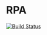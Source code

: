 # RPA

[![Build Status](https://github.com/Anjishnubose/RPA.jl/actions/workflows/CI.yml/badge.svg?branch=main)](https://github.com/Anjishnubose/RPA.jl/actions/workflows/CI.yml?query=branch%3Amain)
